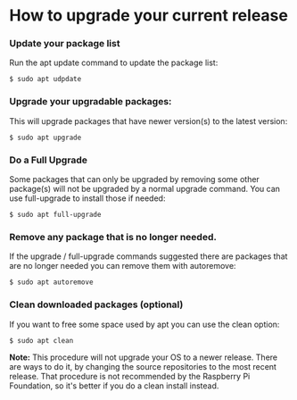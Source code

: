 # How to upgrade your current release

### Update your package list

Run the apt update command to update the package list:
```shell
$ sudo apt udpdate
```

### Upgrade your upgradable packages:

This will upgrade packages that have newer version(s) to the latest version:
```shell
$ sudo apt upgrade
```

### Do a Full Upgrade

Some packages that can only be upgraded by removing some other package(s) will not be upgraded by a normal upgrade command.
You can use full-upgrade to install those if needed:
```shell
$ sudo apt full-upgrade
```

### Remove any package that is no longer needed.

If the upgrade / full-upgrade commands suggested there are packages that are no longer needed you can remove them with autoremove:
```shell
$ sudo apt autoremove
```

### Clean downloaded packages (optional)

If you want to free some space used by apt you can use the clean option:
```shell
$ sudo apt clean
```

**Note:** This procedure will not upgrade your OS to a newer release. There are ways to do it, by changing the source repositories to the most recent release. That procedure is not recommended by the Raspberry Pi Foundation, so it's better if you do a clean install instead.
